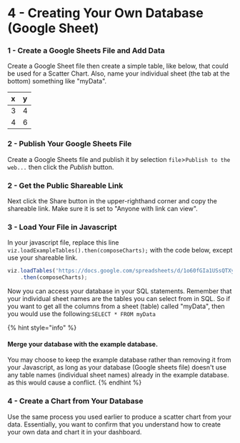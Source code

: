 # 4 - Creating Your Own Database \(Google Sheet\)

### 1 - Create a Google Sheets File and Add Data

Create a Google Sheet file then create a simple table, like below, that could be used for a Scatter Chart. Also, name your individual sheet \(the tab at the bottom\) something like "myData".

| x | y |
| :--- | :--- |
| 3 | 4 |
| 4 | 6 |

### 2 - Publish Your Google Sheets File

Create a Google Sheets file and publish it by selection `file`&gt;`Publish to the web...` then click the _Publish_ button. 

### 2 - Get the Public Shareable Link

Next click the Share button in the upper-righthand corner and copy the shareable link. Make sure it is set to "Anyone with link can view".

### 3 - Load Your File in Javascript

In your javascript file, replace this line `viz.loadExampleTables().then(composeCharts);` with the code below, except use your shareable link.

```javascript
viz.loadTables('https://docs.google.com/spreadsheets/d/1o60fGIa1USsQTXyYc-Qh-eYQ2TlHaaEC_iSdzJ7WbD4/edit?usp=sharing')
    .then(composeCharts);
```

Now you can access your database in your SQL statements. Remember that your individual sheet names are the tables you can select from in SQL. So if you want to get all the columns from a sheet \(table\) called "myData", then you would use the following:`SELECT * FROM myData`

{% hint style="info" %}
#### Merge your database with the example database.

You may choose to keep the example database rather than removing it from your Javascript, as long as your database \(Google sheets file\) doesn't use any table names \(individual sheet names\) already in the example database. as this would cause a conflict.
{% endhint %}

### 4 - Create a Chart from Your Database

Use the same process you used earlier to produce a scatter chart from your data. Essentially, you want to confirm that you understand how to create your own data and chart it in your dashboard.

